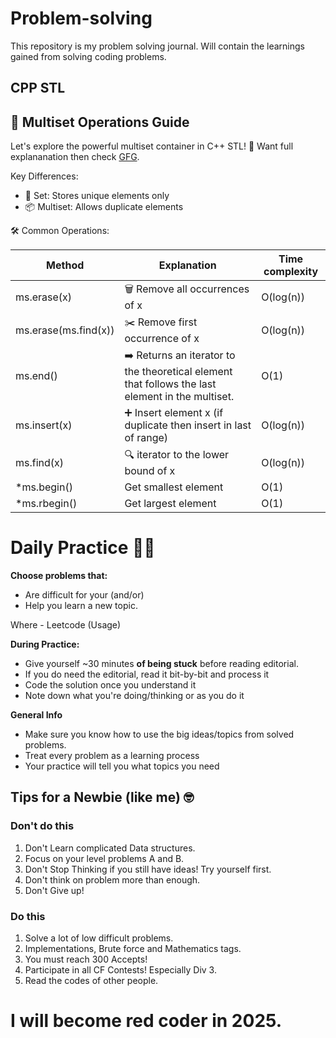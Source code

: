 # Problem-solving

This repository is my problem solving journal. Will contain the learnings gained from solving coding problems.

## CPP STL
    
## 🔄 Multiset Operations Guide

Let's explore the powerful multiset container in C++ STL! 🚀 Want full explananation then check [GFG](https://www.geeksforgeeks.org/multiset-in-cpp-stl/).

Key Differences:

- 🎯 Set: Stores unique elements only
- 📦 Multiset: Allows duplicate elements

🛠️ Common Operations:

| Method | Explanation | Time complexity | 
| --- | --- | --- |
| ms.erase(x) | 🗑️ Remove all occurrences of x | O(log(n)) |
| ms.erase(ms.find(x)) | ✂️ Remove first occurrence of x | O(log(n)) |
| ms.end() | ➡️ Returns an iterator to the theoretical element that follows the last element in the multiset. | O(1) |
| ms.insert(x) | ➕ Insert element x (if duplicate then insert in last of range) | O(log(n)) |
| ms.find(x) | 🔍 iterator to the lower bound of x | O(log(n)) |
| *ms.begin() | Get smallest element | O(1) |
| *ms.rbegin() | Get largest element | O(1) |


# Daily Practice 💪🏽

**Choose problems that:**
- Are difficult for your (and/or)
- Help you learn a new topic.

Where - Leetcode (Usage)

**During Practice:**
- Give yourself ~30 minutes **of being stuck** before reading editorial.
- If you do need the editorial, read it bit-by-bit and process it
- Code the solution once you understand it
- Note down what you're doing/thinking or as you do it

**General Info**
- Make sure you know how to use the big ideas/topics from solved problems.
- Treat every problem as a learning process
- Your practice will tell you what topics you need

## Tips for a Newbie (like me) 🤓

### Don't do this
1. Don't Learn complicated Data structures.
2. Focus on your level problems A and B.
3. Don't Stop Thinking if you still have ideas! Try yourself first.
4. Don't think on problem more than enough.
5. Don't Give up!

### Do this
1. Solve a lot of low difficult problems.
2. Implementations, Brute force and Mathematics tags.
3. You must reach 300 Accepts!
4. Participate in all CF Contests! Especially Div 3.
5. Read the codes of other people.

# I will become red coder in 2025.